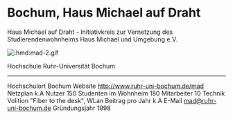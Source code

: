 # Bochum, Haus Michael auf Draht
Haus Michael auf Draht - Initiativkreis zur Vernetzung des Studierendenwohnheims Haus Michael und Umgebung e.V.

![:hmd:mad-2.gif](hmd/mad-2.gif)

  Hochschule              Ruhr-Universität Bochum
  ----------------------- --------------------------------------
  Hochschulort            Bochum
  Website                 <http://www.ruhr-uni-bochum.de/mad>
  Netzplan                k.A
  Nutzer                  150
  Studenten im Wohnheim   180
  Mitarbeiter             10
  Technik                 Volition \"Fiber to the desk\", WLan
  Beitrag pro Jahr        k.A
  E-Mail                  <mad@ruhr-uni-bochum.de>
  Gründungsjahr           1998
